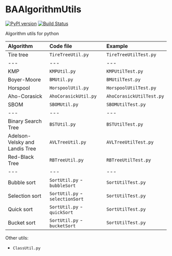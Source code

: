 # BAAlgorithmUtils

[![PyPI version](https://badge.fury.io/py/BAAlgorithmUtils.svg)](https://badge.fury.io/py/BAAlgorithmUtils)
[![Build Status](https://travis-ci.org/BenArvin/BAAlgorithmUtils.svg?branch=master)](https://travis-ci.org/BenArvin/BAAlgorithmUtils)

Algorithm utils for python

| Algorithm | Code file | Example |
| :--- | :--- | :--- |
| Tire tree | `TireTreeUtil.py` | `TireTreeUtilTest.py` |
| --- | --- | --- |
| KMP | `KMPUtil.py` | `KMPUtilTest.py` |
| Boyer-Moore | `BMUtil.py` | `BMUtilTest.py` |
| Horspool | `HorspoolUtil.py` | `HorspoolUtilTest.py` |
| Aho-Corasick | `AhoCorasickUtil.py` | `AhoCorasickUtilTest.py` |
| SBOM | `SBOMUtil.py` | `SBOMUtilTest.py` |
| --- | --- | --- |
| Binary Search Tree | `BSTUtil.py` | `BSTUtilTest.py` |
| Adelson-Velsky and Landis Tree | `AVLTreeUtil.py` | `AVLTreeUtilTest.py` |
| Red-Black Tree | `RBTreeUtil.py` | `RBTreeUtilTest.py` |
| --- | --- | --- |
| Bubble sort | `SortUtil.py` - `bubbleSort` | `SortUtilTest.py` |
| Selection sort | `SortUtil.py` - `selectionSort` | `SortUtilTest.py` |
| Quick sort | `SortUtil.py` - `quickSort` | `SortUtilTest.py` |
| Bucket sort | `SortUtil.py` - `bucketSort` | `SortUtilTest.py` |

Other utils:

- `ClassUtil.py`